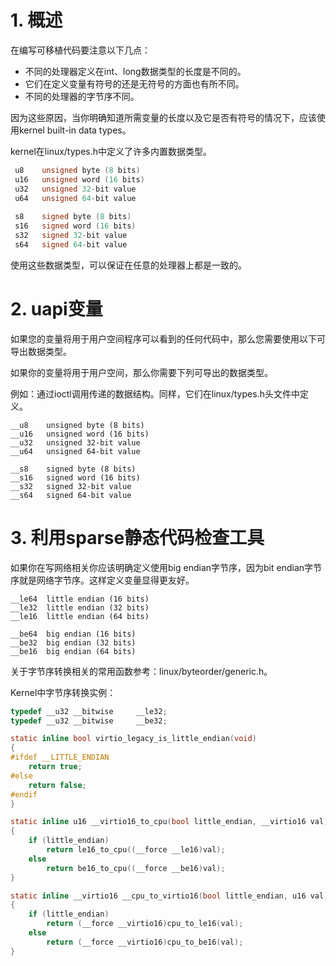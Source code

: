 # 1. 概述

在编写可移植代码要注意以下几点：

- 不同的处理器定义在int、long数据类型的长度是不同的。
- 它们在定义变量有符号的还是无符号的方面也有所不同。
- 不同的处理器的字节序不同。

因为这些原因，当你明确知道所需变量的长度以及它是否有符号的情况下，应该使用kernel built-in data types。

kernel在linux/types.h中定义了许多内置数据类型。

```c
 u8    unsigned byte (8 bits)
 u16   unsigned word (16 bits)
 u32   unsigned 32-bit value
 u64   unsigned 64-bit value
 
 s8    signed byte (8 bits)
 s16   signed word (16 bits)
 s32   signed 32-bit value
 s64   signed 64-bit value
```

使用这些数据类型，可以保证在任意的处理器上都是一致的。

# 2. uapi变量

如果您的变量将用于用户空间程序可以看到的任何代码中，那么您需要使用以下可导出数据类型。

如果你的变量将用于用户空间，那么你需要下列可导出的数据类型。

例如：通过ioctl调用传递的数据结构。同样，它们在linux/types.h头文件中定义。
```
__u8    unsigned byte (8 bits)
__u16   unsigned word (16 bits)
__u32   unsigned 32-bit value
__u64   unsigned 64-bit value
 
__s8    signed byte (8 bits)
__s16   signed word (16 bits)
__s32   signed 32-bit value
__s64   signed 64-bit value
```

# 3. 利用sparse静态代码检查工具

如果你在写网络相关你应该明确定义使用big endian字节序，因为bit endian字节序就是网络字节序。这样定义变量显得更友好。
```
__le64  little endian (16 bits)
__le32  little endian (32 bits)
__le16  little endian (64 bits)

__be64  big endian (16 bits)
__be32  big endian (32 bits)
__be16  big endian (64 bits)
```

关于字节序转换相关的常用函数参考：linux/byteorder/generic.h。

Kernel中字节序转换实例：

```c
typedef __u32 __bitwise     __le32;
typedef __u32 __bitwise     __be32;

static inline bool virtio_legacy_is_little_endian(void)
{
#ifdef __LITTLE_ENDIAN
    return true;
#else
    return false;
#endif
}

static inline u16 __virtio16_to_cpu(bool little_endian, __virtio16 val)
{
    if (little_endian)
        return le16_to_cpu((__force __le16)val);
    else
        return be16_to_cpu((__force __be16)val);
}

static inline __virtio16 __cpu_to_virtio16(bool little_endian, u16 val)
{
    if (little_endian)
        return (__force __virtio16)cpu_to_le16(val);
    else
        return (__force __virtio16)cpu_to_be16(val);
}
```
